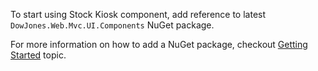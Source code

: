 To start using Stock Kiosk component, add reference to latest `DowJones.Web.Mvc.UI.Components` NuGet package.

For more information on how to add a NuGet package, checkout [Getting Started](@Url.Content("~/general/gettingstarted")) topic.
